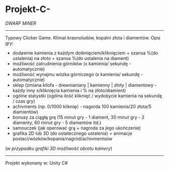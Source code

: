# Projekt-C-

_DWARF MINER_

---

Typowy Clicker Game. Klimat krasnoludów, kopalni złota i diamentów.
Opis gry:
* dodawnie kamienia z każdym dotknięciem/kliknięciem + szansa %(do ustalenia) na złoto + szansa %(do ustalenia na diament)
* możliwość zatrudnienia górników (x kamienia/ sekundę - automatycznie)
* możliwość wynajmu wózka górniczego (x kamienia/ sekundę - automatycznie)
* sklep (zmiana kilofa - drewnianiany | kamienny | złoty | diamentowy - każdy inny x/kliknięcia kamienia i % na złoto/diamient)
* ogólne statystki (ogólna ilość kliknięć / wydobycie kamienia na sekundę / czas gry)
* achivments (np. 0/1000 kliknięć - nagorda 100 kamienia/20 złota/5 diamientów)
* bonusy za ciągłą grę (15 minut gry - 1 diament, 30 minut gry - 2 diamenty, 60 minut gry - 5 diamentów itd.)
* samouczek (jak operować grą + nagroda za jego ukończenie)
* grafika 2D lub 3D (do ostatecznego ustalenia) = animacje postaci/wózków/kopania/nagród/achivmentsów

(_w przypadku grafiki 3D możliwość obrotu kamery_)

---

Projekt wykonany w: Unity C#
